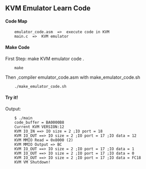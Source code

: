 
## KVM Emulator Learn Code

#### Code Map

```
    emulator_code.asm  =>  execute code in KVM
    main.c  =>  KVM emulator
```


#### Make Code

First Step: make KVM emulator code .

```shell
    make
```

Then ,compiler emulator_code.asm with make_emulator_code.sh

```shell
    ./make_emulator_code.sh
```

#### Try it!

Output:

```shell
    $ ./main 
    code_buffer = BA0000B8
    Current KVM VERSION:12 
    KVM IO_IN ==> IO size = 2 ;IO port = 18 
    KVM IO_OUT ==> IO size = 2 ;IO port = 17 ;IO data = 12 
    KVM MMIO Read = 0x8000 (2) 
    KVM MMIO Output => BC 
    KVM IO_OUT ==> IO size = 2 ;IO port = 17 ;IO data = 1 
    KVM IO_OUT ==> IO size = 2 ;IO port = 17 ;IO data = 0 
    KVM IO_OUT ==> IO size = 2 ;IO port = 17 ;IO data = FC18 
    KVM VM Shutdown!
```

